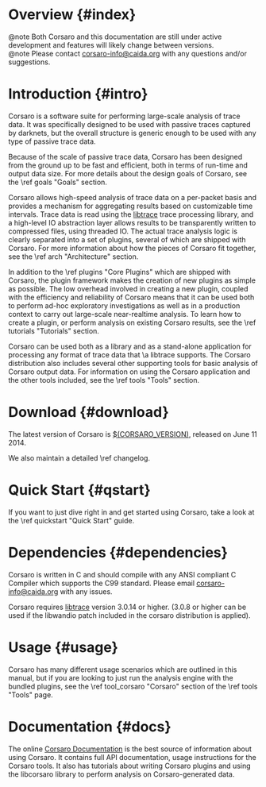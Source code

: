 Overview {#index}
========

@note Both Corsaro and this documentation are still under active development and
features will likely change between versions.  
@note Please contact corsaro-info@caida.org with any questions and/or suggestions.

Introduction        {#intro}
============

Corsaro is a software suite for performing large-scale analysis of trace
data. It was specifically designed to be used with passive traces captured by
darknets, but the overall structure is generic enough to be used with any type
of passive trace data.

Because of the scale of passive trace data, Corsaro has been designed from the
ground up to be fast and efficient, both in terms of run-time and output data
size. For more details about the design goals of Corsaro, see the
\ref goals "Goals" section. 

Corsaro allows high-speed analysis of trace data on a per-packet basis and
provides a mechanism for aggregating results based on customizable time
intervals. Trace data is read using the
[libtrace](http://research.wand.net.nz/software/libtrace.php) trace processing
library, and a high-level IO abstraction layer allows results to be
transparently written to compressed files, using threaded IO. The actual trace
analysis logic is clearly separated into a set of plugins, several of which are
shipped with Corsaro. For more information about how the pieces of Corsaro fit
together, see the \ref arch "Architecture" section.

In addition to the \ref plugins "Core Plugins" which are shipped with Corsaro,
the plugin framework makes the creation of new plugins as simple as
possible. The low overhead involved in creating a new plugin, coupled with the
efficiency and reliability of Corsaro means that it can be used both to perform
ad-hoc exploratory investigations as well as in a production context to carry
out large-scale near-realtime analysis. To learn how to create a plugin, or
perform analysis on existing Corsaro results, see the \ref tutorials "Tutorials"
section.

Corsaro can be used both as a library and as a stand-alone application for
processing any format of trace data that \a libtrace supports. The Corsaro
distribution also includes several other supporting tools for basic analysis of
Corsaro output data. For information on using the Corsaro application and the
other tools included, see the \ref tools "Tools" section.

Download            {#download}
========

The latest version of Corsaro is
[$(CORSARO_VERSION)](http://www.caida.org/tools/measurement/corsaro/downloads/corsaro-2.0.0.tar.gz),
released on June 11 2014.

We also maintain a detailed \ref changelog.

Quick Start               {#qstart}
===========

If you want to just dive right in and get started using Corsaro, take a look at
the \ref quickstart "Quick Start" guide.

Dependencies        {#dependencies}
============

Corsaro is written in C and should compile with any ANSI compliant C Compiler
which supports the C99 standard. Please email corsaro-info@caida.org with any
issues.

Corsaro requires [libtrace](http://research.wand.net.nz/software/libtrace.php)
version 3.0.14 or higher. (3.0.8 or higher can be used if the libwandio patch
included in the corsaro distribution is applied).

Usage               {#usage}
=====

Corsaro has many different usage scenarios which are outlined in this manual,
but if you are looking to just run the analysis engine with the bundled plugins,
see the \ref tool_corsaro "Corsaro" section of the \ref tools "Tools" page.


Documentation       {#docs}
=============

The online
[Corsaro Documentation](http://www.caida.org/tools/measurement/corsaro/docs/) is
the best source of information about using Corsaro. It contains full API
documentation, usage instructions for the Corsaro tools. It also has tutorials
about writing Corsaro plugins and using the libcorsaro library to perform
analysis on Corsaro-generated data.
